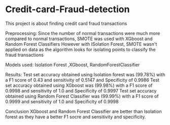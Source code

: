 # Credit-card-Fraud-detection
This project is about finding credit card fraud transactions

Preprocessing:
Since the number of normal transactions were much more compared to normal transactions, SMOTE was used with XGboost and Random Forest Classifiers
However with ISolation Forest, SMOTE wasn't applied on data as the algorithm looks for isolating points to classify the fraud transactions

Models used: Isolation Forest ,XGboost, RandomForestClassifier

Results:
Test set accuracy obtained using Isolation forest was (99.78%) with a F1 score of 0.43 and sensitivity of 0.5147 and Specificity of 0.9986
Test set accuracy obtained using XGboost was (99.98%) with a F1 score of 0.9998 and sensitivity of 1.0 and Specificity of 0.9997
Test set accuracy obtained using Random Forest Classifier was (99.99%) with a F1 score of 0.9999 and sensitivity of 1.0 and Specificity of 0.9998

Conclusion
XGboost and Random Forest Classifier are better than Isolation forest as they have a better F1 socre and sensitivity and specificity.

